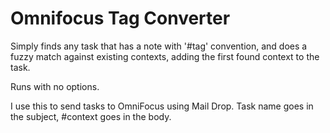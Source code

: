 # Omnifocus Tag Converter

Simply finds any task that has a note with '#tag' convention, and does a fuzzy match against existing contexts, adding the first found context to the task.

Runs with no options.

I use this to send tasks to OmniFocus using Mail Drop. Task name goes in the subject, #context goes in the body.
